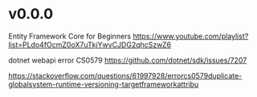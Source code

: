 # v0.0.0      
Entity Framework Core for Beginners 
https://www.youtube.com/playlist?list=PLdo4fOcmZ0oX7uTkjYwvCJDG2qhcSzwZ6

dotnet webapi error CS0579
https://github.com/dotnet/sdk/issues/7207

https://stackoverflow.com/questions/61997928/errorcs0579duplicate-globalsystem-runtime-versioning-targetframeworkattribu

